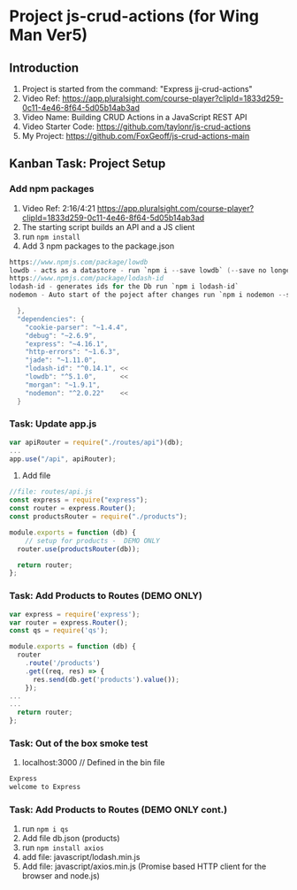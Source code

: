 # Project js-crud-actions (for Wing Man Ver5)

## Introduction

1. Project is started from the command: "Express jj-crud-actions"
2. Video Ref: <https://app.pluralsight.com/course-player?clipId=1833d259-0c11-4e46-8f64-5d05b14ab3ad>
3. Video Name: Building CRUD Actions in a JavaScript REST API
4. Video Starter Code: <https://github.com/taylonr/js-crud-actions>
5. My Project: <https://github.com/FoxGeoff/js-crud-actions-main>

## Kanban Task: Project Setup

### Add npm packages

1. Video Ref: 2:16/4:21 <https://app.pluralsight.com/course-player?clipId=1833d259-0c11-4e46-8f64-5d05b14ab3ad>
2. The starting script builds an API and a JS client
3. run `npm install`
4. Add  3 npm packages to the package.json

```java
https://www.npmjs.com/package/lowdb
lowdb - acts as a datastore - run `npm i --save lowdb` (--save no longer required)
https://www.npmjs.com/package/lodash-id
lodash-id - generates ids for the Db run `npm i lodash-id`
nodemon - Auto start of the poject after changes run `npm i nodemon --save-dev`

  },
  "dependencies": {
    "cookie-parser": "~1.4.4",
    "debug": "~2.6.9",
    "express": "~4.16.1",
    "http-errors": "~1.6.3",
    "jade": "~1.11.0",
    "lodash-id": "^0.14.1", <<
    "lowdb": "^5.1.0",      <<
    "morgan": "~1.9.1", 
    "nodemon": "^2.0.22"    <<
  }
```

### Task: Update app.js

```Javascript
var apiRouter = require("./routes/api")(db);
...
app.use("/api", apiRouter);
```

1. Add file

```javascript
//file: routes/api.js
const express = require("express");
const router = express.Router();
const productsRouter = require("./products");

module.exports = function (db) {
    // setup for products -  DEMO ONLY
  router.use(productsRouter(db));

  return router;
};
```

### Task: Add Products to Routes (DEMO ONLY)

```javascript
var express = require('express');
var router = express.Router();
const qs = require('qs');

module.exports = function (db) {
  router
    .route('/products')
    .get((req, res) => {
      res.send(db.get('products').value());
    });
...   
...
  return router;
};    
```

### Task: Out of the box smoke test

1. localhost:3000        // Defined in the bin file

```html
Express
welcome to Express
```

### Task: Add Products to Routes (DEMO ONLY cont.)

1. run `npm i qs`
2. Add file db.json (products)
3. run `npm install axios`
4. add file: javascript/lodash.min.js
5. Add file: javascript/axios.min.js (Promise based HTTP client for the browser and node.js)
